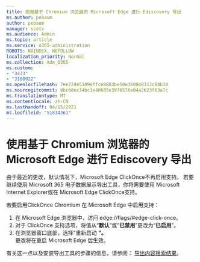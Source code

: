 ```yaml
---
title: 使用基于 Chromium 浏览器的 Microsoft Edge 进行 Ediscovery 导出
ms.author: pebaum
author: pebaum
manager: scotv
ms.audience: Admin
ms.topic: article
ms.service: o365-administration
ROBOTS: NOINDEX, NOFOLLOW
localization_priority: Normal
ms.collection: Adm_O365
ms.custom:
- "3473"
- "3100022"
ms.openlocfilehash: 7ee724e5109effce8883be50e360948313c84b34
ms.sourcegitcommit: 8bc60ec34bc1e40685e3976576e04a2623f63a7c
ms.translationtype: MT
ms.contentlocale: zh-CN
ms.lasthandoff: 04/15/2021
ms.locfileid: "51834361"
---
```

# <a name="using-microsoft-edge-based-on-chromium-browsers-for-ediscovery-export"></a>使用基于 Chromium 浏览器的 Microsoft Edge 进行 Ediscovery 导出

由于最近的更改，默认情况下，Microsoft Edge ClickOnce不再启用支持。 若要继续使用 Microsoft 365 电子数据展示导出工具，你将需要使用 Microsoft Internet Explorer或在 Microsoft Edge ClickOnce支持。 

若要启用ClickOnce Chromium 在 Microsoft Edge 中启用支持： 
1. 在 Microsoft Edge 浏览器中，访问 edge://flags/#edge-click-once。
2. 对于 ClickOnce 支持选项，将值从“**默认**”或“**已禁用**”更改为“**已启用**”。 
3. 在浏览器窗口底部，选择"重新启动 **"。** <br>
 更改将在重启 Microsoft Edge 后生效。 

有关这一点以及安装导出工具的步骤的信息，请参阅： [ 导出内容搜索结果](https://docs.microsoft.com/microsoft-365/compliance/export-search-results)。